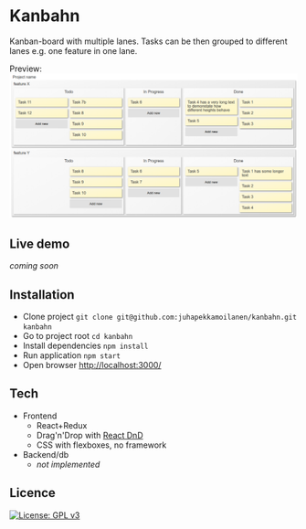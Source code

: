 # Kanbahn

Kanban-board with multiple lanes. Tasks can be then grouped to different lanes e.g. one feature in one lane.

Preview:
![feature-lane-preview](/img/two-feature-lanes.png)

## Live demo

_coming soon_

## Installation

- Clone project `git clone git@github.com:juhapekkamoilanen/kanbahn.git kanbahn`
- Go to project root `cd kanbahn`
- Install dependencies `npm install`
- Run application `npm start`
- Open browser [http://localhost:3000/](http://localhost:3000/)

## Tech

- Frontend
  - React+Redux
  - Drag'n'Drop with [React DnD](https://react-dnd.github.io/react-dnd/)
  - CSS with flexboxes, no framework
- Backend/db
  - _not implemented_

## Licence

[![License: GPL v3](https://img.shields.io/badge/License-GPL%20v3-blue.svg)](https://www.gnu.org/licenses/gpl-3.0)
